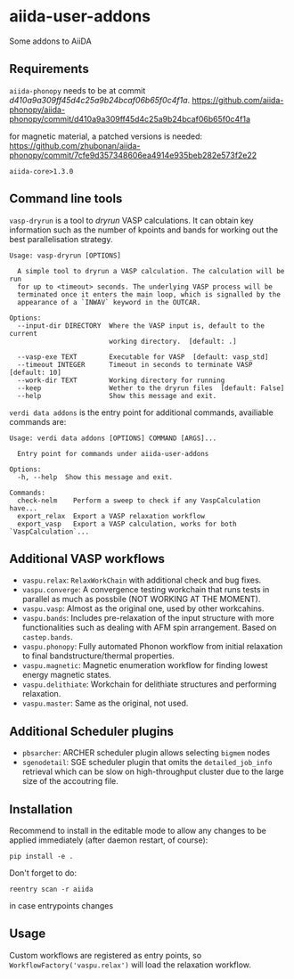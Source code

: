 # aiida-user-addons

Some addons to AiiDA

## Requirements

`aiida-phonopy` needs to be at commit *d410a9a309ff45d4c25a9b24bcaf06b65f0c4f1a*.
https://github.com/aiida-phonopy/aiida-phonopy/commit/d410a9a309ff45d4c25a9b24bcaf06b65f0c4f1a

for magnetic material, a patched versions is needed:
https://github.com/zhubonan/aiida-phonopy/commit/7cfe9d357348606ea4914e935beb282e573f2e22

`aiida-core>1.3.0`


## Command line tools

`vasp-dryrun` is a tool to *dryrun* VASP calculations. It can obtain key information such as the number of kpoints and bands for working out the best parallelisation strategy.

```
Usage: vasp-dryrun [OPTIONS]

  A simple tool to dryrun a VASP calculation. The calculation will be run
  for up to <timeout> seconds. The underlying VASP process will be
  terminated once it enters the main loop, which is signalled by the
  appearance of a `INWAV` keyword in the OUTCAR.

Options:
  --input-dir DIRECTORY  Where the VASP input is, default to the current
                         working directory.  [default: .]

  --vasp-exe TEXT        Executable for VASP  [default: vasp_std]
  --timeout INTEGER      Timeout in seconds to terminate VASP  [default: 10]
  --work-dir TEXT        Working directory for running
  --keep                 Wether to the dryrun files  [default: False]
  --help                 Show this message and exit.
```

`verdi data addons` is the entry point for additional commands, availiable commands are:

```
Usage: verdi data addons [OPTIONS] COMMAND [ARGS]...

  Entry point for commands under aiida-user-addons

Options:
  -h, --help  Show this message and exit.

Commands:
  check-nelm    Perform a sweep to check if any VaspCalculation have...
  export_relax  Export a VASP relaxation workflow
  export_vasp   Export a VASP calculation, works for both `VaspCalculation`...
```


## Additional VASP workflows

- `vaspu.relax`: `RelaxWorkChain` with additional check and bug fixes.
- `vaspu.converge`: A convergence testing workchain that runs tests in parallel as much as possbile (NOT WORKING AT THE MOMENT).
- `vaspu.vasp`: Almost as the original one, used by other workcahins.
- `vaspu.bands`: Includes pre-relaxation of the input structure with more functionalities such as dealing with AFM spin arrangement. Based on `castep.bands`.
- `vaspu.phonopy`: Fully automated Phonon workflow from initial relaxation to final bandstructure/thermal properties.
- `vaspu.magnetic`: Magnetic enumeration workflow for finding lowest energy magnetic states.
- `vaspu.delithiate`: Workchain for delithiate structures and performing relaxation.
- `vaspu.master`: Same as the original, not used.

## Additional Scheduler plugins

- `pbsarcher`: ARCHER scheduler plugin allows selecting `bigmem` nodes
- `sgenodetail`: SGE scheduler plugin that omits the `detailed_job_info` retrieval which can be slow on high-throughput cluster due to the large size of the accoutring file.

## Installation

Recommend to install in the editable mode to allow any changes to be applied immediately (after daemon restart, of course):

```
pip install -e .
```

Don't forget to do:

```
reentry scan -r aiida
```

in case entrypoints changes

## Usage

Custom workflows are registered as entry points, so `WorkflowFactory('vaspu.relax')` will load the relaxation workflow.
